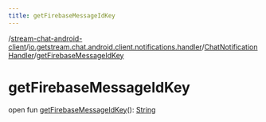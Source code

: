 ```yaml
---
title: getFirebaseMessageIdKey
---
```

/[stream-chat-android-client](../../index.md)/[io.getstream.chat.android.client.notifications.handler](../index.md)/[ChatNotificationHandler](index.md)/[getFirebaseMessageIdKey](getFirebaseMessageIdKey.md)  
  
  
  
# getFirebaseMessageIdKey  
open fun [getFirebaseMessageIdKey](getFirebaseMessageIdKey.md)(): [String](https://kotlinlang.org/api/latest/jvm/stdlib/kotlin/-string/index.html)
